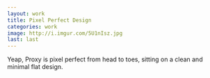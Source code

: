 ```yaml
---
layout: work
title: Pixel Perfect Design
categories: work
image: http://i.imgur.com/5U1nIsz.jpg
last: last
---
```


Yeap, Proxy is pixel perfect from head to toes, sitting on a clean and minimal flat design.

